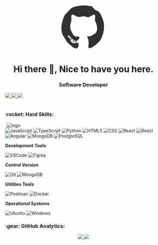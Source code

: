 

<div  align="center">
<img  src="https://github.com/MateusHerculano01/MateusHerculano01/blob/main/octo.gif"  alt="GitHub Logo"  width="150"  height="150" />
</div>

<h1  align="center"> Hi there 👋, Nice to have you here.</h1>

<h3  align="center">Software Developer</h3>



<!-- Contatos -->

<div>
<a href="https://github.com/MateusHerculano01" alt="github" target="_blank">
<img src="https://img.shields.io/badge/GitHub-000000?&style=flat-square&logo=GitHub&logoColor=white">
</a>
<a href="https://www.linkedin.com/in/mateus-herculano001" alt="linkedin" target="_blank">
<img src="https://img.shields.io/badge/LinkedIn-%230077B5.svg?&style=flat-square&logo=linkedin&logoColor=white">
</a>
<a href="https://www.instagram.com/mateusherculano0/" alt="github" target="_blank">
<img src="https://img.shields.io/badge/Instagram-C93C94?&style=flat-square&logo=Instagram&logoColor=white">
</a>
</div>

<br/>  

<!-- Hard Skills -->

<h3  align="left"> :rocket:&nbsp;Hard Skills:</h3>  

<img  src="https://media.giphy.com/media/SWoSkN6DxTszqIKEqv/giphy.gif"  min-width="400px"  max-width="400px"  width="500px"  align="right"  alt="logo">

![JavaScript](https://img.shields.io/badge/-JavaScript-333333?style=flat&logo=javascript)
![TypeScript](https://img.shields.io/badge/-TypeScript-333333?style=flat&logo=TypeScript&logoColor=007396)
![Python](https://img.shields.io/badge/-Python-333333?style=flat&logo=Python&logoColor=007396)
![HTML5](https://img.shields.io/badge/-HTML5-333333?style=flat&logo=HTML5)
![CSS](https://img.shields.io/badge/-CSS-333333?style=flat&logo=CSS3&logoColor=1572B6)
![React](https://img.shields.io/badge/-React-333333?style=flat&logo=react)
![React](https://img.shields.io/badge/-ReactNative-333333?style=flat&logo=React&logoColor=007396)
![Angular](https://img.shields.io/badge/-Angular-333333?style=flat&logo=Angular&logoColor=D6002F)
![MongoDB](https://img.shields.io/badge/-MongoDB-333333?style=flat&logo=mongodb)
![PostgreSQL](https://img.shields.io/badge/-PostgreSQL-333333?style=flat&logo=PostgreSQL&logoColor=007396)

  

**Development Tools**

![VSCode](https://img.shields.io/badge/-VSCode-333333?style=flat&logo=Visual-Studio-Code&logoColor=007ACC)
![Figma](https://img.shields.io/badge/-Figma-333333?style=flat&logo=figma)

  

**Control Version**

![Git](https://img.shields.io/badge/-Git-333333?style=flat&logo=git)
![MongoDB](https://img.shields.io/badge/-GitHub-333333?style=flat&logo=github)

**Utilities Tools**

![Postman](https://img.shields.io/badge/-Postman-333333?style=flat&logo=Postman)
![Docker](https://img.shields.io/badge/-Docker-333333?style=flat&logo=Docker&logoColor=007396)

**Operational Systems**

![Ubuntu](https://img.shields.io/badge/-Ubuntu-333333?style=flat&logo=Ubuntu)
![Windows](https://img.shields.io/badge/-Windows-333333?style=flat&logo=Windows&logoColor=0078D6)

<!-- GitHub Analytics -->

<h3>:gear:&nbsp;GitHub Analytics:</h3>



 <div align="center">
<a href="https://github.com/MateusHerculano01">
<img height="180em" src="https://github-readme-stats.vercel.app/api/top-langs/?username=MateusHerculano01&layout=compact&langs_count=7&theme=dracula"/>
<img height="180em" src="https://github-readme-stats.vercel.app/api?username=MateusHerculano01&show_icons=true&theme=dracula&include_all_commits=true&count_private=true"/>
</div>
